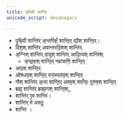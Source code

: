 ```yaml
---
title: पृथिवी शान्तिः
unicode_script: devanagari

---
```

- पृ॒थि॒वी शान्ति॑र् अ॒न्तरि॑क्षँ॒ शान्ति॒र् द्यौश् शान्ति॒र्।  
- दिश॒श् शान्ति॑र् अवान्तरदि॒शश् शान्ति॑र्  
- अ॒ग्निश् शान्ति॑र् वा॒युश् शान्ति॑र् आदि॒त्यश् शान्ति॑श् 
  - च॒न्द्रमा॒श् शान्ति॒र् नक्ष॑त्राणि॒ शान्ति॒र्  
- आप॒श् शान्ति॒र् 
- ओष॑धय॒श् शान्ति॒र् वन॒स्पत॑य॒श् शान्ति॒र्  
- गौश् शान्ति॑र् अ॒जा शान्ति॒र् अश्व॒श् शान्तिः॒ पुरु॑ष॒श् शान्ति॒र्  
- ब्रह्म॒ शान्ति॑र् ब्राह्म॒णश् शान्ति॒श्,,  
- शान्ति॑र् ए॒व शान्तिः॑। 
- शान्ति॑र् मे अस्तु॒  
- शान्तिः॑ ।  
